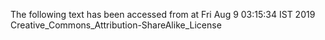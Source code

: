 The following text has been accessed from at Fri Aug 9 03:15:34 IST 2019
Creative_Commons_Attribution-ShareAlike_License
